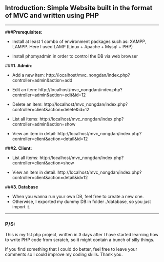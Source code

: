 ## __Introduction: Simple Website built in the format of MVC  and written using PHP__
---
###__Prerequisites:__
- Install at least 1 combo of environment packages such as: XAMPP, LAMPP. Here I used LAMP (Linux + Apache + Mysql + PHP)

- Install phpmyadmin in order to control the DB via web browser


###__1. Admin__:
- Add a new item: http://localhost/mvc_nongdan/index.php?controller=admin&action=add

- Edit an item: http://localhost/mvc_nongdan/index.php?controller=admin&action=edit&id=12

- Delete an item: http://localhost/mvc_nongdan/index.php?controller=client&action=delete&id=12

- List all items: http://localhost/mvc_nongdan/index.php?controller=admin&action=show

- View an item in detail: http://localhost/mvc_nongdan/index.php?controller=client&action=detail&id=12

###__2. Client:__
- List all items: http://localhost/mvc_nongdan/index.php?controller=client&action=show

- View an item in detail: http://localhost/mvc_nongdan/index.php?controller=client&action=detail&id=12

###__3. Database__
- When you wanna run your own DB, feel free to create a new one.
- Otherwise, I exported my dummy DB in folder ./database, so you just import it.

---
### __P/S:__
This is my 1st php project, written in 3 days after I have started learning how to write PHP code from scratch, so it might contain a bunch of silly things. 

If you find something that I could do better, feel free to leave your comments so I could improve my coding skills. Thank you.
